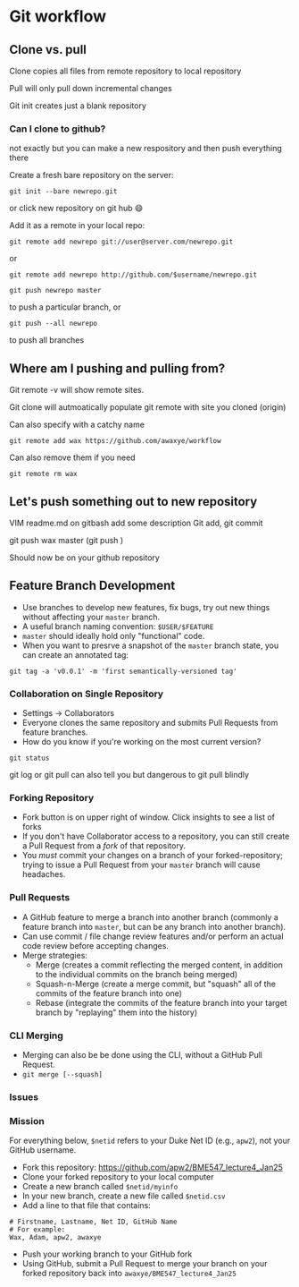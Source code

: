 # Git workflow

## Clone vs. pull

Clone copies all files from remote repository to local repository

Pull will only pull down incremental changes

Git init creates just a blank repository

### Can I clone to github?

not exactly but you can make a new respository and then push everything there

Create a fresh bare repository on the server:
```
git init --bare newrepo.git
```
or click new repository on git hub :smile:

Add it as a remote in your local repo:
```
git remote add newrepo git://user@server.com/newrepo.git
```
or 
```
git remote add newrepo http://github.com/$username/newrepo.git
```
```
git push newrepo master 
```
to push a particular branch, or
``` 
git push --all newrepo 
``` 
to push all branches


## Where am I pushing and pulling from?

Git remote -v will show remote sites.

Git clone will autmoatically populate git remote with site you cloned (origin)

Can also specify with a catchy name

```
git remote add wax https://github.com/awaxye/workflow
```

Can also remove them if you need

``` 
git remote rm wax
```

## Let's push something out to new repository
VIM readme.md on gitbash
add some description
Git add, git commit

git push wax master  (git push <remote> <branch>)
  
Should now be on your github repository

## Feature Branch Development
* Use branches to develop new features, fix bugs, try out new things without affecting your `master` branch.
* A useful branch naming convention: `$USER/$FEATURE`
* `master` should ideally hold only "functional" code.
* When you want to presrve a snapshot of the `master` branch state, you can create an annotated tag:
```
git tag -a 'v0.0.1' -m 'first semantically-versioned tag'
```

### Collaboration on Single Repository
* Settings -> Collaborators
* Everyone clones the same repository and submits Pull Requests from feature branches.
* How do you know if you're working on the most current version?  
```
git status
```
git log or git pull can also tell you but dangerous to git pull blindly

### Forking Repository
* Fork button is on upper right of window.  Click insights to see a list of forks
* If you don't have Collaborator access to a repository, you can still create a Pull Request from a *fork* of that repository.
* You *must* commit your changes on a branch of your forked-repository; trying
  to issue a Pull Request from your `master` branch will cause headaches.

### Pull Requests 
* A GitHub feature to merge a branch into another branch (commonly a feature
  branch into `master`, but can be any branch into another branch).
* Can use commit / file change review features and/or perform an actual code
  review before accepting changes.
* Merge strategies:
  + Merge (creates a commit reflecting the merged content, in addition to the
    individual commits on the branch being merged)
  + Squash-n-Merge (create a merge commit, but "squash" all of the commits of
    the feature branch into one)
  + Rebase (integrate the commits of the feature branch into your target branch
    by "replaying" them into the history)

### CLI Merging
* Merging can also be be done using the CLI, without a GitHub Pull Request.
* `git merge [--squash]`

### Issues 

### Mission 
For everything below, `$netid` refers to your Duke Net ID (e.g., `apw2`), not your GitHub username.
* Fork this repository: https://github.com/apw2/BME547_lecture4_Jan25
* Clone your forked repository to your local computer
* Create a new branch called `$netid/myinfo`
* In your new branch, create a new file called `$netid.csv`
* Add a line to that file that contains:
```
# Firstname, Lastname, Net ID, GitHub Name
# For example:
Wax, Adam, apw2, awaxye
```
* Push your working branch to your GitHub fork
* Using GitHub, submit a Pull Request to merge your branch on your forked repository back into `awaxye/BME547_lecture4_Jan25`


